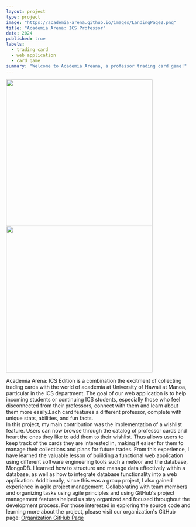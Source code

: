 ```yaml
---
layout: project
type: project
image: "https://academia-arena.github.io/images/LandingPage2.png"
title: "Academia Arena: ICS Professor"
date: 2024
published: true
labels:
  - trading card
  - web application
  - card game 
summary: "Welcome to Academia Areana, a professor trading card game!"
---
```


<div class="text-center p-4">
  <img width="400px" src="https://academia-arena.github.io/images/LandingPage2.png" >
  <img width="400px" src="https://academia-arena.github.io/images/wishlist.png" >
</div>

Academia Arena: ICS Edition is a combination the excitment of collecting trading cards with the world of academia at University of Hawaii at Manoa, particular in the ICS department. The goal of our web application  is to help incoming students or continuing ICS students, especially those who feel disconnected from their professors, connect with them and learn about them more easily.Each card features a different professor, complete with unique stats, abilities, and fun facts.  
In this project, my main contribution was the implementation of a wishlist feature. Users can now browse through the catalog of professor cards and heart the ones they like to add them to their wishlist. Thus allows users to keep track of the cards they are interested in, making it eaiser for them to manage their collections and plans for future trades. 
From this experience, I have learned the valuable lesson of buiilding a functional web application using different software engineering tools such a meteor and the database, MongoDB. I learned how to structure and manage data effectively within a database, as well as how to integrate database functionality into a web application. Additionally, since this was a group project, I also gained experience in agile project management. Collaborating with team members and organizing tasks using agile principles and using GitHub's project management features helped us stay organized and focused throughout the development process.
For those interested in exploring the source code and learning more about the project, please visit our organization's GitHub page: [Organization GitHub Page](https://academia-arena.github.io/)
